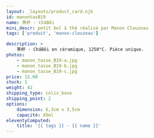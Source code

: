 ```yaml
---
layout: _layouts/product_card.njk
id: manontasB19
name: 茶杯 - CháBēi
mini_descr: petit bol à thé réalisé par Manon Clouzeau
tags: ['produit', 'manon-clouzeau']

description: >
    茶杯 - CháBēi en céramique, 1250°C. Pièce unique.
photos:
    - manon_tasse_B19-a.jpg
    - manon_tasse_B19-b.jpg
    - manon_tasse_B19-c.jpg
price: 15.00
stock: 1
weight: 42
shipping_type: colis_base
shipping_point: 2
options:
    dimension: 6,3cm x 3,5cm
    capacité: 45ml
eleventyComputed:
    title: '{{ tags }} - {{ name }}'
---
```

